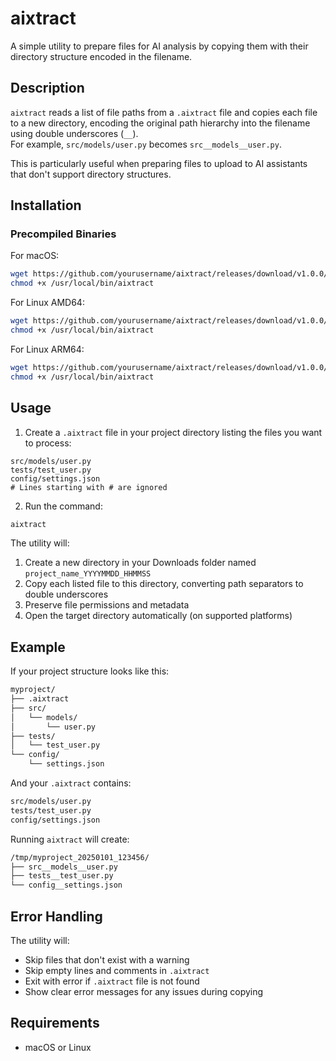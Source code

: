 # aixtract

A simple utility to prepare files for AI analysis by copying them with their directory structure encoded in the filename.

## Description

`aixtract` reads a list of file paths from a `.aixtract` file and copies each file to a new directory, encoding the original path hierarchy into the filename using double underscores (`__`).  
For example, `src/models/user.py` becomes `src__models__user.py`.

This is particularly useful when preparing files to upload to AI assistants that don't support directory structures.

## Installation

### Precompiled Binaries

For macOS:
```sh
wget https://github.com/yourusername/aixtract/releases/download/v1.0.0/aixtract-darwin-arm64 -O /usr/local/bin/aixtract
chmod +x /usr/local/bin/aixtract
```

For Linux AMD64:
```sh
wget https://github.com/yourusername/aixtract/releases/download/v1.0.0/aixtract-linux-amd64 -O /usr/local/bin/aixtract
chmod +x /usr/local/bin/aixtract
```

For Linux ARM64:
```sh
wget https://github.com/yourusername/aixtract/releases/download/v1.0.0/aixtract-linux-arm64 -O /usr/local/bin/aixtract
chmod +x /usr/local/bin/aixtract
```



## Usage

1. Create a `.aixtract` file in your project directory listing the files you want to process:

```plaintext
src/models/user.py
tests/test_user.py
config/settings.json
# Lines starting with # are ignored
```

2. Run the command:

```sh
aixtract
```

The utility will:

1. Create a new directory in your Downloads folder named `project_name_YYYYMMDD_HHMMSS`
2. Copy each listed file to this directory, converting path separators to double underscores
3. Preserve file permissions and metadata
4. Open the target directory automatically (on supported platforms)

## Example

If your project structure looks like this:

```txt
myproject/
├── .aixtract
├── src/
│   └── models/
│       └── user.py
├── tests/
│   └── test_user.py
└── config/
    └── settings.json
```

And your `.aixtract` contains:

```txt
src/models/user.py
tests/test_user.py
config/settings.json
```

Running `aixtract` will create:

```txt
/tmp/myproject_20250101_123456/
├── src__models__user.py
├── tests__test_user.py
└── config__settings.json
```

## Error Handling

The utility will:

- Skip files that don't exist with a warning
- Skip empty lines and comments in `.aixtract`
- Exit with error if `.aixtract` file is not found
- Show clear error messages for any issues during copying

## Requirements

- macOS or Linux
